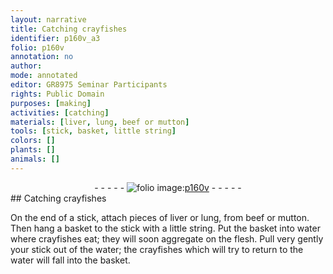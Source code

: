 ```yaml
---
layout: narrative
title: Catching crayfishes
identifier: p160v_a3
folio: p160v
annotation: no
author:
mode: annotated
editor: GR8975 Seminar Participants
rights: Public Domain
purposes: [making]
activities: [catching]
materials: [liver, lung, beef or mutton]
tools: [stick, basket, little string]
colors: []
plants: []
animals: []
---
```


 <div class="folio" align="center">- - - - - <a href="http://gallica.bnf.fr/ark:/12148/btv1b10500001g/f326.item.r=" target="_blank"><img src="https://cu-mkp.github.io/GR8975-edition/assets/photo-icon.png" alt="folio image: " style="display:inline-block; margin-bottom:-3px;"/>p160v</a> - - - - - </div> 
## Catching crayfishes

 
<span class="activity">On the end of a <span class="tool">stick</span>, attach <span class="unit">pieces</span> of <span class="material">liver</span> or <span class="material">lung</span>, from <span class="material">beef or mutton</span>. Then hang a <span class="tool">basket</span> to the <span class="tool">stick</span> with a <span class="tool">little string</span>. Put the <span class="tool">basket</span> into water where crayfishes eat; they will soon aggregate on the flesh. Pull very gently your stick out of the water; the crayfishes which will try to return to the water will fall into the basket.</span>
 